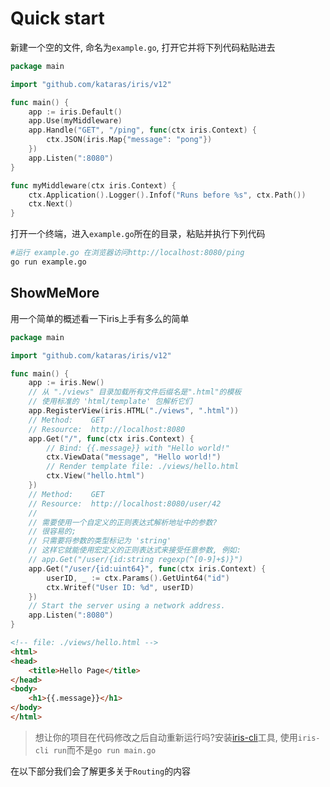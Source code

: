 # Quick start

新建一个空的文件, 命名为`example.go`, 打开它并将下列代码粘贴进去

```go
package main

import "github.com/kataras/iris/v12"

func main() {
    app := iris.Default()
    app.Use(myMiddleware)
    app.Handle("GET", "/ping", func(ctx iris.Context) {
        ctx.JSON(iris.Map{"message": "pong"})
    })
    app.Listen(":8080")
}

func myMiddleware(ctx iris.Context) {
    ctx.Application().Logger().Infof("Runs before %s", ctx.Path())
    ctx.Next()
}
```

打开一个终端，进入`example.go`所在的目录，粘贴并执行下列代码

```bash
#运行 example.go 在浏览器访问http://localhost:8080/ping
go run example.go
```

## ShowMeMore

用一个简单的概述看一下iris上手有多么的简单

```go
package main

import "github.com/kataras/iris/v12"

func main() {
    app := iris.New()
    // 从 "./views" 目录加载所有文件后缀名是".html"的模板
    // 使用标准的 'html/template' 包解析它们
    app.RegisterView(iris.HTML("./views", ".html"))
    // Method:    GET
    // Resource:  http://localhost:8080
    app.Get("/", func(ctx iris.Context) {
        // Bind: {{.message}} with "Hello world!"
        ctx.ViewData("message", "Hello world!")
        // Render template file: ./views/hello.html
        ctx.View("hello.html")
    })
    // Method:    GET
    // Resource:  http://localhost:8080/user/42
    //
    // 需要使用一个自定义的正则表达式解析地址中的参数?
    // 很容易的;
    // 只需要将参数的类型标记为 'string'
    // 这样它就能使用宏定义的正则表达式来接受任意参数, 例如:
    // app.Get("/user/{id:string regexp(^[0-9]+$)}")
    app.Get("/user/{id:uint64}", func(ctx iris.Context) {
        userID, _ := ctx.Params().GetUint64("id")
        ctx.Writef("User ID: %d", userID)
    })
    // Start the server using a network address.
    app.Listen(":8080")
}
```

```html
<!-- file: ./views/hello.html -->
<html>
<head>
    <title>Hello Page</title>
</head>
<body>
    <h1>{{.message}}</h1>
</body>
</html>
```

> 想让你的项目在代码修改之后自动重新运行吗?安装[iris-cli](https://github.com/kataras/iris-cli)工具, 使用`iris-cli run`而不是`go run main.go`

在以下部分我们会了解更多关于`Routing`的内容
